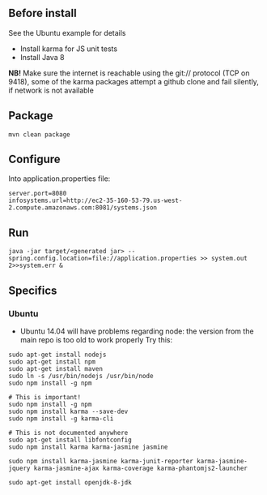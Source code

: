 ## Before install
See the Ubuntu example for details
 * Install karma for JS unit tests
 * Install Java 8

**NB!** Make sure the internet is reachable using the git:// protocol (TCP on 9418), some of the karma packages attempt a github clone and fail silently, if network is not available

 ## Package
 ```mvn clean package```

 ## Configure
Into application.properties file:
```
server.port=8080
infosystems.url=http://ec2-35-160-53-79.us-west-2.compute.amazonaws.com:8081/systems.json
```

 ## Run
 ```
 java -jar target/<generated jar> --spring.config.location=file://application.properties >> system.out 2>>system.err &
```

## Specifics
### Ubuntu
 * Ubuntu 14.04 will have problems regarding node: the version from the main repo is too old to work properly
 Try this:

```
sudo apt-get install nodejs
sudo apt-get install npm
sudo apt-get install maven
sudo ln -s /usr/bin/nodejs /usr/bin/node
sudo npm install -g npm

# This is important!
sudo npm install -g npm
sudo npm install karma --save-dev
sudo npm install -g karma-cli

# This is not documented anywhere
sudo apt-get install libfontconfig
sudo npm install karma karma-jasmine jasmine

sudo npm install karma-jasmine karma-junit-reporter karma-jasmine-jquery karma-jasmine-ajax karma-coverage karma-phantomjs2-launcher

sudo apt-get install openjdk-8-jdk
```
